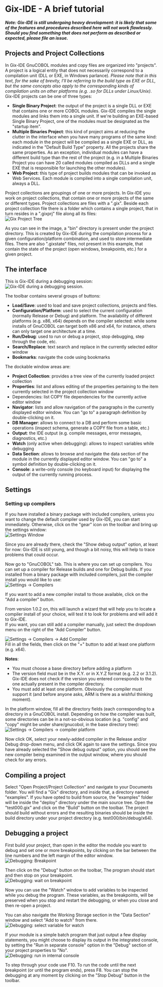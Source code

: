 ﻿# Gix-IDE - A brief tutorial

***Note: Gix-IDE is still undergoing heavy development: it is likely that some of the features and procedures described here will not work flawlessly. Should you find something that does not perform as described or expected, please file an issue.***

## Projects and Project Collections
In Gix-IDE GnuCOBOL modules and copy files are organized into "projects". A project is a logical entity that does not necessarily correspond to a compilation unit (DLL or EXE, in Windows parlance). *Please note that in this text, for the sake of brevity, I'll be referring to  the build type as EXE or DLL, but the same concepts also apply to the corresponding kinds of compilation units on other platforms (e.g. .so for DLLs under Linux/Unix)*. Gix-IDE projects can be one of three types:

 - **Single Binary Project**: the output of the project is a single DLL or EXE that contains one or more COBOL modules. Gix-IDE compiles the single modules and links them into a single unit. If we're building an EXE-based Single Binary Project, one of the modules must be designated as the "startup item".
 - **Multiple Binaries Project**: this kind of project aims at reducing the clutter in the interface when you have many programs of the same kind: each module in the project will be compiled as a single EXE or DLL, as indicated in the "Default Build Type" property. All the projects share the same properties. As an exception, individual modules can have a different build type than the rest of the project (e.g. in a Multiple Binaries Project you can have 20 called modules compiled as DLLs and a single EXE that is responsible for launching the other modules).
 - **Web Project**: this type of project builds modules that can be invoked as Web Services. Each module is compiled into a single compilation unit, always a DLL.

Project collections are groupings of one or more projects. In Gix-IDE you work on project collections, that contain one or more projects of the same or different types.
Project collections are files with a ".gix". Beside each project collection file there is a folder which contains a single project, that in turn resides in a ".gixprj" file along all its files:  
![Gix Project Tree](https://raw.githubusercontent.com/mridoni/gix/main/doc/img/gix-prjtree.png)

As you can see in the image, a "bin" directory is present under the project directory. This is created by Gix-IDE during the compilation process for a given configuration/platform combination, and used to store intermediate files.
There are also ".gixstate" files, not present in this example, that contain the state of the project (open windows, breakpoints, etc.) for a given project.

## The interface
This is Gix-IDE during a debugging session:  
![Gix-IDE during a debugging session.](https://raw.githubusercontent.com/mridoni/gix/main/doc/img/ss-gix-commented-01.png)

The toolbar contains several groups of buttons:

 - **Load/Save**: used to load and save project collections, projects and files.
 - **Configuration/Platform**: used to select the current configuration (normally Release or Debug) and platform. The availability of different platforms (e.g. x86, x64) depends on the compiler selected: while some installs of GnuCOBOL can target both x86 and x64, for instance, others can only target one architecture at a time.
 - **Run/Debug**: used to run or debug a project, stop debugging, step through the code, etc.
 - **Search/Replace**: text search and replace in the currently selected editor window
 - **Bookmarks**: navigate the code using bookmarks

 The dockable window areas are:
  - **Project Collection**: provides a tree view of the currently loaded project collection
  - **Properties**: list and allows editing of the properties pertaining to the item currently selected in the project collection window
  - Dependencies: list COPY file dependencies for the currently active editor window
  - **Navigator**: lists and allow navigation of the paragraphs in the currently displayed editor window. You can "go to" a paragraph definition by double-clicking on it.
  - **DB Manager**: allows to connect to a DB and perform some basic operations (inspect schema, generate a COPY file from a table, etc.)
  - **Output**: the IDE output (e.g. compile messages, error messages, diagnostics, etc.)
  - **Watch** (only active when debugging): allows to inspect variables while debugging
  - **Data Section**: allows to browse and navigate the data section of the module in the currently displayed editor window. You can "go to" a symbol definition by double-clicking on it.
  - **Console**: a write-only console (no keyboard input) for displaying the output of the currently running process.

## Settings

### Setting up compilers
If you have installed a binary package with included compilers, unless you want to change the default compiler used by Gix-IDE, you can start immediately. Otherwise, click on the "gear" icon on the toolbar and bring up the settings window:  
![Settings Window](https://raw.githubusercontent.com/mridoni/gix/main/doc/img/gix-settings-01.png)

Since you are already there, check the "Show debug output" option, at least for now: Gix-IDE is still young, and though a bit noisy, this will help to trace problems that could occur.

Now go to "GnuCOBOL" tab. This is where you can set up compilers. You can set up a compiler for Release builds and one for Debug builds. If you installed from a binary package with included compilers, just the compiler install you would like to use:  
![Settings -> Compilers](https://raw.githubusercontent.com/mridoni/gix/main/doc/img/gix-settings-02-compilers.png)

If you want to add a new compiler install to those available, click on the "Add a compiler" button.  

From version 1.0.2 on, this will launch a wizard that will help you to locate a compiler install of your choice, will test it to look for problems and will add it to Gix-IDE.  
If you want, you can still add a compiler manually, just select the dropdown menu on the right of the "Add Compiler" button.
 
![Settings -> Compilers -> Add Compiler](https://raw.githubusercontent.com/mridoni/gix/main/doc/img/gix-settings-03-add-compiler.png)  
Fill in all the fields, then click on the "+" button to add at least one platform (e.g. x64).

**Notes**:
 - You must choose a base directory before adding a platform
 - The version field must be in the X.Y. or in X.Y.Z format (e.g. 2.2 or 3.1.2). Gix-IDE does not check if the version you entered corresponds to the one actually present in the compiler directory.
 - You must add at least one platform. Obviously the compiler must support it (and before anyone asks, ARM is there as a wishful thinking moment).
 
In the platform window, fill all the directory fields (each corresponding to a directory in a GnuCOBOL install. Depending on how the compiler was built, some directories can be in a not-so-obvious location (e.g. "config" and "copy" might be under share/gnucobol, in the base directory tree):  
![Settings -> Compilers -> compiler platform](https://raw.githubusercontent.com/mridoni/gix/main/doc/img/gix-settings-04-add-compiler-platform.png)

Now click OK, select your newly-added compiler in the Release and/or Debug drop-down menu, and click OK again to save the settings. Since you have already selected the "Show debug output" option, you should see the new compiler being examined in the output window, where you should check for any errors.

## Compiling a project

Select "Open Project/Project Collection" and navigate to your Documents folder. You will find a "Gix" directory, and inside that, a directory named "examples". If you have opted to build from source, the "examples" folder will be inside the "deploy" directory under the main source tree.
Open the "test000.gix" and click on the "Build" button on the toolbar. The project should build without errors and the resulting binaries should be inside the build directory under your project directory (e.g. test000/bin/debug/x64).

## Debugging a project

First build your project, than open in the editor the module you want to debug and set one or more breakpoints, by clicking on the bar between the line numbers and the left margin of the editor window.  
![Debugging: Breakpoint](https://raw.githubusercontent.com/mridoni/gix/main/doc/img/gix-set_brkp.png)

Then click on the "Debug" button on the toolbar, The program should start and then stop on your breakpoint.  
![Debugging: wait on breakpoint](https://raw.githubusercontent.com/mridoni/gix/main/doc/img/gix-dbgr-01.png)

Now you can use the "Watch" window to add variables to be inspected while you debug the program. These variables, as the breakpoints, will be preserved when you stop and restart the debugging, or when you close and then re-open a project.

You can also navigate the Working Storage section in the "Data Section" window and select "Add to watch" from there.  
![Debugging: select variable for watch](https://raw.githubusercontent.com/mridoni/gix/main/doc/img/gix-dbgr-add-to-watch.png)

If your module is a simple batch program that just output a few display statements, you might choose to display its output in the integrated console, by setting the "Run in separate console" option in the "Debug" section of your project properties to "No".  
![Debugging: run in internal console](https://raw.githubusercontent.com/mridoni/gix/main/doc/img/gix-dbgr-console.png)

To step through your code use F10. To run the code until the next breakpoint (or until the program ends), press F8. You can stop the debugging at any moment by clicking on the "Stop Debug" button in the toolbar.
